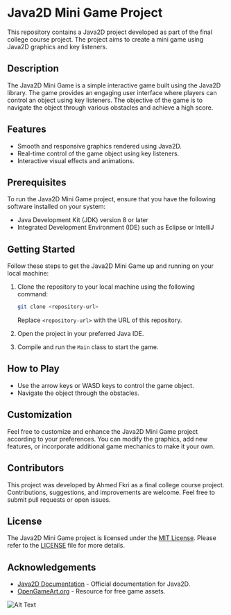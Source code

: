 # Java2D Mini Game Project

This repository contains a Java2D project developed as part of the final college course project. The project aims to create a mini game using Java2D graphics and key listeners.

## Description

The Java2D Mini Game is a simple interactive game built using the Java2D library. The game provides an engaging user interface where players can control an object using key listeners. The objective of the game is to navigate the object through various obstacles and achieve a high score.

## Features

- Smooth and responsive graphics rendered using Java2D.
- Real-time control of the game object using key listeners.
- Interactive visual effects and animations.

## Prerequisites

To run the Java2D Mini Game project, ensure that you have the following software installed on your system:

- Java Development Kit (JDK) version 8 or later
- Integrated Development Environment (IDE) such as Eclipse or IntelliJ 

## Getting Started

Follow these steps to get the Java2D Mini Game up and running on your local machine:

1. Clone the repository to your local machine using the following command:

   ```bash
   git clone <repository-url>
   ```

   Replace `<repository-url>` with the URL of this repository.

2. Open the project in your preferred Java IDE.

3. Compile and run the `Main` class to start the game.

## How to Play

- Use the arrow keys or WASD keys to control the game object.
- Navigate the object through the obstacles.

## Customization

Feel free to customize and enhance the Java2D Mini Game project according to your preferences. You can modify the graphics, add new features, or incorporate additional game mechanics to make it your own.

## Contributors

This project was developed by Ahmed Fkri as a final college course project. Contributions, suggestions, and improvements are welcome. Feel free to submit pull requests or open issues.

## License

The Java2D Mini Game project is licensed under the [MIT License](LICENSE). Please refer to the [LICENSE](LICENSE) file for more details.

## Acknowledgements

- [Java2D Documentation](https://docs.oracle.com/javase/tutorial/2d/index.html) - Official documentation for Java2D.
- [OpenGameArt.org](https://opengameart.org/) - Resource for free game assets.

![Alt Text](https://media.giphy.com/media/v1.Y2lkPTc5MGI3NjExYTUxOTNiNDNiOGZkMWJhY2IwMmUwZGJkYTg0YzdlYjEwOGI3ZDA4MiZlcD12MV9pbnRlcm5hbF9naWZzX2dpZklkJmN0PWc/p9FSackftOXv9rpB2n/giphy.gif)


